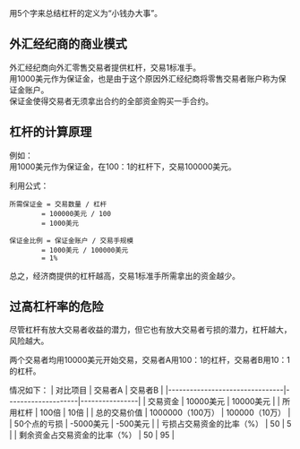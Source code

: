 用5个字来总结杠杆的定义为“小钱办大事”。  

## 外汇经纪商的商业模式

外汇经纪商向外汇零售交易者提供杠杆，交易1标准手。  
用1000美元作为保证金，也是由于这个原因外汇经纪商将零售交易者账户称为保证金账户。  
保证金使得交易者无须拿出合约的全部资金购买一手合约。  

## 杠杆的计算原理  

例如：  
用1000美元作为保证金，在100：1的杠杆下，交易100000美元。  

利用公式：  

    所需保证金 = 交易数量 / 杠杆
            = 100000美元 / 100
            = 1000美元

    保证金比例 = 保证金账户 / 交易手规模
            = 1000美元 / 100000美元
            = 1%

总之，经济商提供的杠杆越高，交易1标准手所需拿出的资金越少。  

## 过高杠杆率的危险  

尽管杠杆有放大交易者收益的潜力，但它也有放大交易者亏损的潜力，杠杆越大，风险越大。  

两个交易者均用10000美元开始交易，交易者A用100：1的杠杆，交易者B用10：1的杠杆。  

情况如下：
|     对比项目                           |	  交易者A          |	交易者B        |
|--------------------------------|--------------------|----------------|
|    交易资金                                          |	 10000美元                |	10000美元            |
|    所用杠杆                                          |	 100倍                        |	10倍                      |
|    总的交易价值                                  |	1000000（100万）    |	100000（10万）   |
|    50个点的亏损                                  |	-5000美元                  |	-500美元               |
|    亏损占交易资金的比率（%）          |	50                |	5              |
|    剩余资金占交易资金的比率（%）  |	50                |	95             |